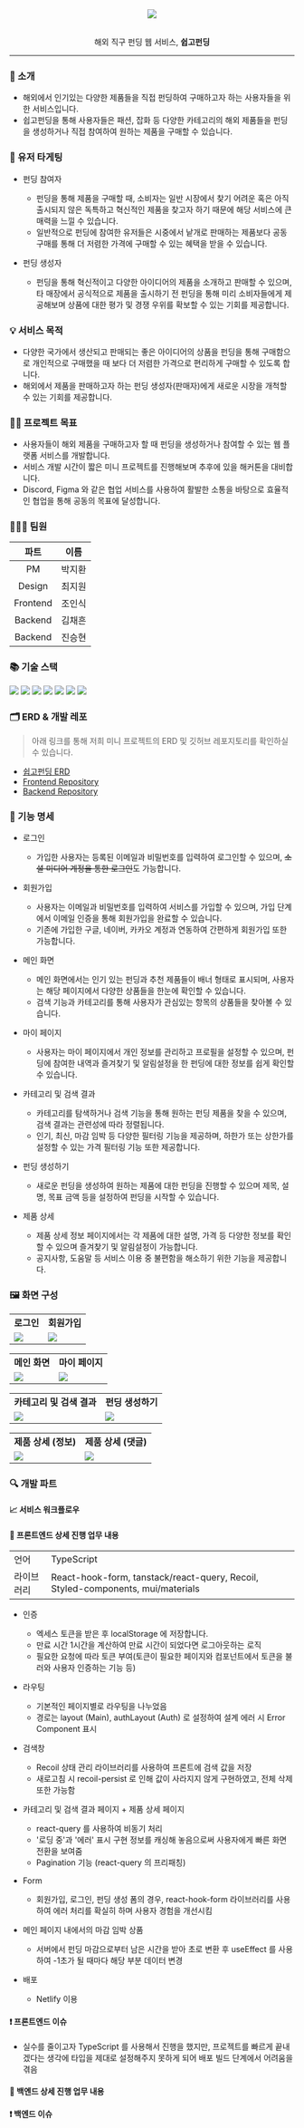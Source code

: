 <div align="center">
  <img src="https://github.com/9oormthonUNIV-JNU/TEAM-A/blob/main/pic/logo.png" width="auto" height="auto">
</div>

<br>

<p align="center">해외 직구 펀딩 웹 서비스, <strong>쉽고펀딩</strong></p>

***

### 🔖 소개
  - 해외에서 인기있는 다양한 제품들을 직접 펀딩하여 구매하고자 하는 사용자들을 위한 서비스입니다.
  - 쉽고펀딩을 통해 사용자들은 패션, 잡화 등 다양한 카테고리의 해외 제품들을 펀딩을 생성하거나 직접 참여하여 원하는 제품을 구매할 수 있습니다.

### 🎯 유저 타게팅
  - 펀딩 참여자
    * 펀딩을 통해 제품을 구매할 때, 소비자는 일반 시장에서 찾기 어려운 혹은 아직 출시되지 않은 독특하고 혁신적인 제품을 찾고자 하기 때문에 해당 서비스에 큰 매력을 느낄 수 있습니다.
    * 일반적으로 펀딩에 참여한 유저들은 시중에서 낱개로 판매하는 제품보다 공동 구매를 통해 더 저렴한 가격에 구매할 수 있는 혜택을 받을 수 있습니다.

  - 펀딩 생성자
    * 펀딩을 통해 혁신적이고 다양한 아이디어의 제품을 소개하고 판매할 수 있으며, 타 매장에서 공식적으로 제품을 출시하기 전 펀딩을 통해 미리 소비자들에게 제공해보며 상품에 대한 평가 및 경쟁 우위를 확보할 수 있는 기회를 제공합니다.

### 💡 서비스 목적
  - 다양한 국가에서 생산되고 판매되는 좋은 아이디어의 상품을 펀딩을 통해 구매함으로 개인적으로 구매했을 때 보다 더 저렴한 가격으로 편리하게 구매할 수 있도록 합니다.
  - 해외에서 제품을 판매하고자 하는 펀딩 생성자(판매자)에게 새로운 시장을 개척할 수 있는 기회를 제공합니다.

### 🏃🏻 프로젝트 목표
  - 사용자들이 해외 제품을 구매하고자 할 때 펀딩을 생성하거나 참여할 수 있는 웹 플랫폼 서비스를 개발합니다.
  - 서비스 개발 시간이 짧은 미니 프로젝트를 진행해보며 추후에 있을 해커톤을 대비합니다.
  - Discord, Figma 와 같은 협업 서비스를 사용하여 활발한 소통을 바탕으로 효율적인 협업을 통해 공동의 목표에 달성합니다.

### 🧑‍🤝‍🧑 팀원

|파트|이름|
|:---:|:---:|
|PM|박지환|
|Design|최지원|
|Frontend|조인식|
|Backend|김채흔|
|Backend|진승현|

### 📚 기술 스택

<div>
<img src="https://img.shields.io/badge/React-61DAFB?style=flat-square&logo=react&logoColor=white"/>
<img src="https://img.shields.io/badge/TypeScript-3178C6?style=flat-square&logo=typescript&logoColor=white"/>
<img src="https://img.shields.io/badge/Spring Boot-6DB33F?style=flat-square&logo=springboot&logoColor=white"/>
<img src="https://img.shields.io/badge/MySQL-4479A1?style=flat-square&logo=mysql&logoColor=white"/>
<img src="https://img.shields.io/badge/Notion-000000?style=flat-square&logo=notion&logoColor=white"/>
<img src="https://img.shields.io/badge/GitHub-181717?style=flat-square&logo=github&logoColor=white"/>
<img src="https://img.shields.io/badge/Figma-F24E1E?style=flat-square&logo=figma&logoColor=white"/>
</div>

### 🗂️ ERD & 개발 레포
> 아래 링크를 통해 저희 미니 프로젝트의 ERD 및 깃허브 레포지토리를 확인하실 수 있습니다.

- [쉽고펀딩 ERD](https://www.erdcloud.com/d/fyaxiBnb2HHSqTyNz)
- [Frontend Repository](https://github.com/9oormthonUNIV-JNU/TEAM-A-FE)
- [Backend Repository](https://github.com/9oormthonUNIV-JNU/Team-A-BE)

### 🔗 기능 명세
- 로그인
  * 가입한 사용자는 등록된 이메일과 비밀번호를 입력하여 로그인할 수 있으며, ~~소셜 미디어 계정을 통한 로그인~~도 가능합니다.
 
- 회원가입
  * 사용자는 이메일과 비밀번호를 입력하여 서비스를 가입할 수 있으며, 가입 단계에서 이메일 인증을 통해 회원가입을 완료할 수 있습니다.
  * 기존에 가입한 구글, 네이버, 카카오 계정과 연동하여 간편하게 회원가입 또한 가능합니다.

- 메인 화면
  * 메인 화면에서는 인기 있는 펀딩과 추천 제품들이 배너 형태로 표시되며, 사용자는 해당 페이지에서 다양한 상품들을 한눈에 확인할 수 있습니다.
  * 검색 기능과 카테고리를 통해 사용자가 관심있는 항목의 상품들을 찾아볼 수 있습니다.
 
- 마이 페이지
  * 사용자는 마이 페이지에서 개인 정보를 관리하고 프로필을 설정할 수 있으며, 펀딩에 참여한 내역과 즐겨찾기 및 알림설정을 한 펀딩에 대한 정보를 쉽게 확인할 수 있습니다.

- 카테고리 및 검색 결과
  * 카테고리를 탐색하거나 검색 기능을 통해 원하는 펀딩 제품을 찾을 수 있으며, 검색 결과는 관련성에 따라 정렬됩니다.
  * 인기, 최신, 마감 임박 등 다양한 필터링 기능을 제공하며, 하한가 또는 상한가를 설정할 수 있는 가격 필터링 기능 또한 제공합니다.
 
- 펀딩 생성하기
  * 새로운 펀딩을 생성하여 원하는 제품에 대한 펀딩을 진행할 수 있으며 제목, 설명, 목표 금액 등을 설정하여 펀딩을 시작할 수 있습니다.
 
- 제품 상세
  * 제품 상세 정보 페이지에서는 각 제품에 대한 설명, 가격 등 다양한 정보를 확인할 수 있으며 즐겨찾기 및 알림설정이 가능합니다.
  * 공지사항, 도움말 등 서비스 이용 중 불편함을 해소하기 위한 기능을 제공합니다.

### 🖼️ 화면 구성

<table>
  <tr>
    <td align="center"><b>로그인</b></td>
    <td align="center"><b>회원가입</b></td>
  </tr>

  <tr>
    <td><img src="https://github.com/9oormthonUNIV-JNU/TEAM-A/blob/main/pic/login.png" width="auto" height="auto"></td>
    <td><img src="https://github.com/9oormthonUNIV-JNU/TEAM-A/blob/main/pic/signup.png" width="auto" height="auto"></td>
  </tr>
</table>

<table>
  <tr>
    <td align="center"><b>메인 화면</b></td>
    <td align="center"><b>마이 페이지</b></td>
  </tr>

  <tr>
    <td><img src="https://github.com/9oormthonUNIV-JNU/TEAM-A/blob/main/pic/main.png" width="auto" height="auto"></td>
    <td><img src="https://github.com/9oormthonUNIV-JNU/TEAM-A/blob/main/pic/mypage.png" width="auto" height="auto"></td>
  </tr>
</table>

<table>
  <tr>
    <td align="center"><b>카테고리 및 검색 결과</b></td>
    <td align="center"><b>펀딩 생성하기</b></td>
  </tr>

  <tr>
    <td><img src="https://github.com/9oormthonUNIV-JNU/TEAM-A/blob/main/pic/search.png" width="auto" height="auto"></td>
    <td><img src="https://github.com/9oormthonUNIV-JNU/TEAM-A/blob/main/pic/create_funding.png" width="auto" height="auto"></td>
  </tr>
</table>

<table>
  <tr>
    <td align="center"><b>제품 상세 (정보)</b></td>
    <td align="center"><b>제품 상세 (댓글)</b></td>
  </tr>

  <tr>
    <td><img src="https://github.com/9oormthonUNIV-JNU/TEAM-A/blob/main/pic/product_info.png" width="auto" height="auto"></td>
    <td><img src="https://github.com/9oormthonUNIV-JNU/TEAM-A/blob/main/pic/product_comment.png" width="auto" height="auto"></td>
  </tr>
</table>



### 🔍 개발 파트

  #### 📈 서비스 워크플로우
  


  #### 📖 프론트엔드 상세 진행 업무 내용
  <table>
  <tr>
    <td>언어</td>
    <td>TypeScript</td>
  </tr>

  <tr>
    <td>라이브러리</td>
    <td>React-hook-form, tanstack/react-query, Recoil, Styled-components, mui/materials</td>
  </tr>
</table>

  - 인증
    * 엑세스 토큰을 받은 후 localStorage 에 저장합니다.
    * 만료 시간 1시간을 계산하여 만료 시간이 되었다면 로그아웃하는 로직
    * 필요한 요청에 따라 토큰 부여(토큰이 필요한 페이지와 컴포넌트에서 토큰을 불러와 사용자 인증하는 기능 등)
   
  - 라우팅
    * 기본적인 페이지별로 라우팅을 나누었음
    * 경로는 layout (Main), authLayout (Auth) 로 설정하여 설계 에러 시 Error Component 표시
   
  - 검색창
    * Recoil 상태 관리 라이브러리를 사용하여 프론트에 검색 값을 저장
    * 새로고침 시 recoil-persist 로 인해 값이 사라지지 않게 구현하였고, 전체 삭제 또한 가능함
   
  - 카테고리 및 검색 결과 페이지 + 제품 상세 페이지
    * react-query 를 사용하여 비동기 처리
    * '로딩 중'과 '에러' 표시 구현 정보를 캐싱해 놓음으로써 사용자에게 빠른 화면 전환을 보여줌
    * Pagination 기능 (react-query 의 프리패칭)
   
  - Form
    * 회원가입, 로그인, 펀딩 생성 폼의 경우, react-hook-form 라이브러리를 사용하여 에러 처리를 확실히 하며 사용자 경험을 개선시킴
   
  - 메인 페이지 내에서의 마감 임박 상품
    * 서버에서 펀딩 마감으로부터 남은 시간을 받아 초로 변환 후 useEffect 를 사용하여 -1초가 될 때마다 해당 부분 데이터 변경

  - 배포
    * Netlify 이용
   
  #### ❗️ 프론트엔드 이슈
  - 실수를 줄이고자 TypeScript 를 사용해서 진행을 했지만, 프로젝트를 빠르게 끝내겠다는 생각에 타입을 제대로 설정해주지 못하게 되어 배포 빌드 단계에서 어려움을 겪음

  #### 📖 백엔드 상세 진행 업무 내용


  #### ❗️ 백엔드 이슈
